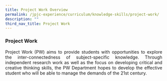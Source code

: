 ```yaml
---
title: Project Work Overview
permalink: /jpjc-experience/curriculum/knowledge-skills/project-work/
description: ""
third_nav_title: Project Work
---
```

### **Project Work**
<p align=justify>
Project Work (PW) aims to provide students with opportunities to explore the inter-connectedness of subject-specific knowledge. Through independent research work as well as the focus on developing critical and creative thinking skills, the PW Department hopes to develop the effective student who will be able to manage the demands of the 21st century.</p>